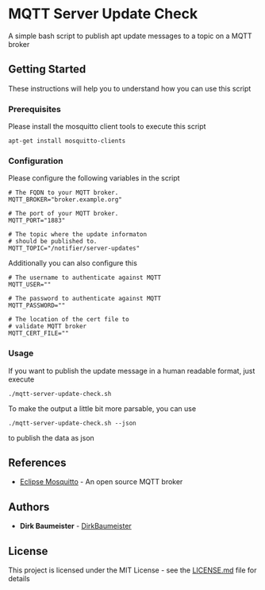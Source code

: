 # MQTT Server Update Check

A simple bash script to publish apt update messages to a topic on a MQTT broker

## Getting Started

These instructions will help you to understand how you can use this script

### Prerequisites

Please install the mosquitto client tools to execute this script

```
apt-get install mosquitto-clients
```

### Configuration

Please configure the following variables in the script

```
# The FQDN to your MQTT broker.
MQTT_BROKER="broker.example.org"

# The port of your MQTT broker.
MQTT_PORT="1883"

# The topic where the update informaton
# should be published to.
MQTT_TOPIC="/notifier/server-updates"
```


Additionally you can also configure this

```
# The username to authenticate against MQTT
MQTT_USER=""

# The password to authenticate against MQTT
MQTT_PASSWORD=""

# The location of the cert file to
# validate MQTT broker
MQTT_CERT_FILE=""
```

### Usage

If you want to publish the update message in a human readable format, just execute

```
./mqtt-server-update-check.sh
```

To make the output a little bit more parsable, you can use

```
./mqtt-server-update-check.sh --json
```

to publish the data as json

## References

* [Eclipse Mosquitto](https://mosquitto.org/) - An open source MQTT broker

## Authors

* **Dirk Baumeister** - [DirkBaumeister](https://github.com/DirkBaumeister)

## License

This project is licensed under the MIT License - see the [LICENSE.md](LICENSE.md) file for details

